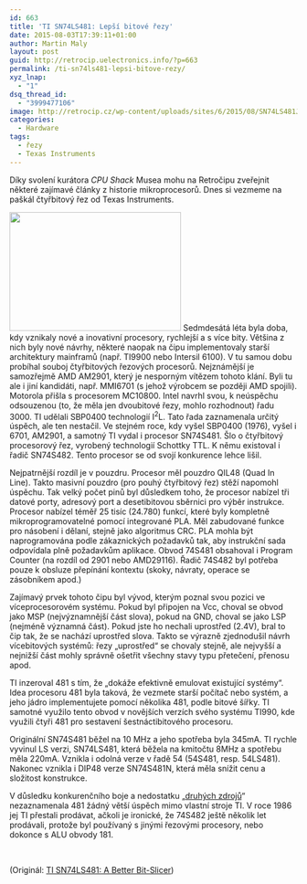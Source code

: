 ```yaml
---
id: 663
title: 'TI SN74LS481: Lepší bitové řezy'
date: 2015-08-03T17:39:11+01:00
author: Martin Maly
layout: post
guid: http://retrocip.uelectronics.info/?p=663
permalink: /ti-sn74ls481-lepsi-bitove-rezy/
xyz_lnap:
  - "1"
dsq_thread_id:
  - "3999477106"
image: http://retrocip.cz/wp-content/uploads/sites/6/2015/08/SN74LS481J-300x208-300x198.jpg
categories:
  - Hardware
tags:
  - řezy
  - Texas Instruments
---
```

Díky svolení kurátora _CPU Shack_ Musea mohu na Retročipu zveřejnit některé zajímavé články z historie mikroprocesorů. Dnes si vezmeme na paškál čtyřbitový řez od Texas Instruments.

<!--more-->

<img loading="lazy" class=" size-full wp-image-664 alignleft" src="http://retrocip.uelectronics.info/wp-content/uploads/sites/6/2015/08/SN74LS481J-300x208.jpg" alt="" width="300" height="208" /> Sedmdesátá léta byla doba, kdy vznikaly nové a inovativní procesory, rychlejší a s více bity. Většina z nich byly nové návrhy, některé naopak na čipu implementovaly starší architektury mainframů (např. TI9900 nebo Intersil 6100). V tu samou dobu probíhal souboj čtyřbitových řezových procesorů. Nejznámější je samozřejmě AMD AM2901, který je nesporným vítězem tohoto klání. Byli tu ale i jiní kandidáti, např. MMI6701 (s jehož výrobcem se později AMD spojili). Motorola přišla s procesorem MC10800. Intel navrhl svou, k neúspěchu odsouzenou (to, že měla jen dvoubitové řezy, mohlo rozhodnout) řadu 3000. TI udělali SBP0400 technologií I<sup>2</sup>L. Tato řada zaznamenala určitý úspěch, ale ten nestačil. Ve stejném roce, kdy vyšel SBP0400 (1976), vyšel i 6701, AM2901, a samotný TI vydal i procesor SN74S481. Šlo o čtyřbitový procesorový řez, vyrobený technologií Schottky TTL. K němu existoval i řadič SN74S482. Tento procesor se od svojí konkurence lehce lišil.

Nejpatrnější rozdíl je v pouzdru. Procesor měl pouzdro QIL48 (Quad In Line). Takto masivní pouzdro (pro pouhý čtyřbitový řez) stěží napomohl úspěchu. Tak velký počet pinů byl důsledkem toho, že procesor nabízel tři datové porty, adresový port a desetibitovou sběrnici pro výběr instrukce. Procesor nabízel téměř 25 tisíc (24.780) funkcí, které byly kompletně mikroprogramovatelné pomocí integrované PLA. Měl zabudované funkce pro násobení i dělaní, stejně jako algoritmus CRC. PLA mohla být naprogramována podle zákaznických požadavků tak, aby instrukční sada odpovídala plně požadavkům aplikace. Obvod 74S481 obsahoval i Program Counter (na rozdíl od 2901 nebo AMD29116). Řadič 74S482 byl potřeba pouze k obsluze přepínání kontextu (skoky, návraty, operace se zásobníkem apod.)

Zajímavý prvek tohoto čipu byl vývod, kterým poznal svou pozici ve víceprocesorovém systému. Pokud byl připojen na Vcc, choval se obvod jako MSP (nejvýznamnější část slova), pokud na GND, choval se jako LSP (nejméně významná část). Pokud jste ho nechali uprostřed (2.4V), bral to čip tak, že se nachází uprostřed slova. Takto se výrazně zjednodušil návrh vícebitových systémů: řezy &#8222;uprostřed&#8220; se chovaly stejně, ale nejvyšší a nejnižší část mohly správně ošetřit všechny stavy typu přetečení, přenosu apod.

TI inzeroval 481 s tím, že &#8222;dokáže efektivně emulovat existující systémy&#8220;. Idea procesoru 481 byla taková, že vezmete starší počítač nebo systém, a jeho jádro implementujete pomocí několika 481, podle bitové šířky. TI samotné využilo tento obvod v novějších verzích svého systému TI990, kde využili čtyři 481 pro sestavení šestnáctibitového procesoru.

Originální SN74S481 běžel na 10 MHz a jeho spotřeba byla 345mA. TI rychle vyvinul LS verzi, SN74LS481, která běžela na kmitočtu 8MHz a spotřebu měla 220mA. Vznikla i odolná verze v řadě 54 (54S481, resp. 54LS481). Nakonec vznikla i DIP48 verze SN74S481N, která měla snížit cenu a složitost konstrukce.

V důsledku konkurenčního boje a nedostatku &#8222;[druhých zdrojů](http://retrocip.uelectronics.info/klony-a-procesory/)&#8220; nezaznamenala 481 žádný větší úspěch mimo vlastní stroje TI. V roce 1986 jej TI přestali prodávat, ačkoli je ironické, že 74S482 ještě několik let prodávali, protože byl používaný s jinými řezovými procesory, nebo dokonce s ALU obvody 181.

&nbsp;

(Originál: [TI SN74LS481: A Better Bit-Slicer](http://www.cpushack.com/2015/07/16/ti-sn74ls481-a-better-bit-slicer/))